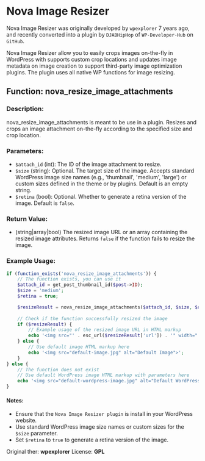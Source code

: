 # Nova Image Resizer

Nova Image Resizer was originally developed by `wpexplorer` 7 years ago, and recently converted into a plugin by `DJABHipHop` of `WP-Developer-Hub` on `GitHub`.

Nova Image Resizer allow you to easily crops images on-the-fly in WordPress with supports custom crop locations and updates image metadata on image creation to support third-party image optimization plugins. The plugin uses all native WP functions for image resizing.

## Function: nova_resize_image_attachments

### Description:
nova_resize_image_attachments is meant to be use in a plugin.
Resizes and crops an image attachment on-the-fly according to the specified size and crop location.

### Parameters:
- `$attach_id` (int): The ID of the image attachment to resize.
- `$size` (string): Optional. The target size of the image. Accepts standard WordPress image size names (e.g., 'thumbnail', 'medium', 'large') or custom sizes defined in the theme or by plugins. Default is an empty string.
- `$retina` (bool): Optional. Whether to generate a retina version of the image. Default is `false`.

### Return Value:
- (string|array|bool) The resized image URL or an array containing the resized image attributes. Returns `false` if the function fails to resize the image.

### Example Usage:
```php
if (function_exists('nova_resize_image_attachments')) {
    // The function exists, you can use it
    $attach_id = get_post_thumbnail_id($post->ID);
    $size = 'medium';
    $retina = true;

    $resizeResult = nova_resize_image_attachments($attach_id, $size, $retina);
    
    // Check if the function successfully resized the image
    if ($resizeResult) {
        // Example usage of the resized image URL in HTML markup
        echo '<img src="' . esc_url($resizeResult['url']) . '" width="' . intval($resizeResult['width']) . '" height="' . intval($resizeResult['height']) . '" alt="Resized Image">';
    } else {
        // Use default image HTML markup here
        echo '<img src="default-image.jpg" alt="Default Image">';
    }
} else {
    // The function does not exist
    // Use default WordPress image HTML markup with parameters here
    echo '<img src="default-wordpress-image.jpg" alt="Default WordPress Image">';
}
```

#### Notes:
- Ensure that the `Nova Image Resizer plugin` is install in your WordPress website.
- Use standard WordPress image size names or custom sizes for the `$size` parameter.
- Set `$retina` to `true` to generate a retina version of the image.

Original ther: **wpexplorer**
License: **GPL**
